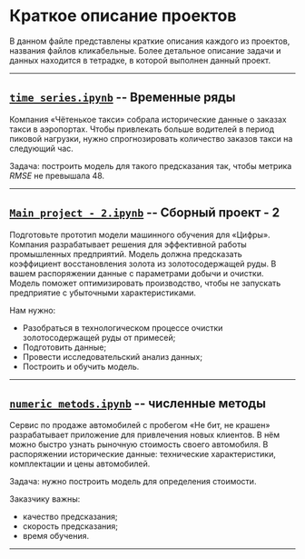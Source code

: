 # Краткое описание проектов
В данном файле представлены краткие описания каждого из проектов, названия файлов кликабельные. Более детальное описание задачи и данных находится в тетрадке, в которой выполнен данный проект.

---
## [`time_series.ipynb`](https://github.com/noth1ngood/ML/blob/main/practicum/time_series.ipynb) -- Временные ряды

Компания «Чётенькое такси» собрала исторические данные о заказах такси в аэропортах. Чтобы привлекать больше водителей в период пиковой нагрузки, нужно спрогнозировать количество заказов такси на следующий час. 

Задача: построить модель для такого предсказания так, чтобы метрика *RMSE* не превышала 48.

---
## [`Main_project - 2.ipynb`](https://github.com/noth1ngood/ML/blob/main/practicum/Main_project%20-%202.ipynb) -- Сборный проект - 2

Подготовьте прототип модели машинного обучения для «Цифры». Компания разрабатывает решения для эффективной работы промышленных предприятий.
Модель должна предсказать коэффициент восстановления золота из золотосодержащей руды. В вашем распоряжении данные с параметрами добычи и очистки.
Модель поможет оптимизировать производство, чтобы не запускать предприятие с убыточными характеристиками.

Нам нужно:
 - Разобраться в технологическом процессе очистки золотосодержащей руды от примесей;
 - Подготовить данные;
 - Провести исследовательский анализ данных;
 - Построить и обучить модель.

---
## [`numeric_metods.ipynb`](https://github.com/noth1ngood/ML/blob/main/practicum/numeric_metods.ipynb) -- численные методы

Сервис по продаже автомобилей с пробегом «Не бит, не крашен» разрабатывает приложение для привлечения новых клиентов. В нём можно быстро узнать рыночную стоимость своего автомобиля. В распоряжении исторические данные: технические характеристики, комплектации и цены автомобилей.

Задача: нужно построить модель для определения стоимости. 

Заказчику важны:
 - качество предсказания;
 - скорость предсказания;
 - время обучения.
---
